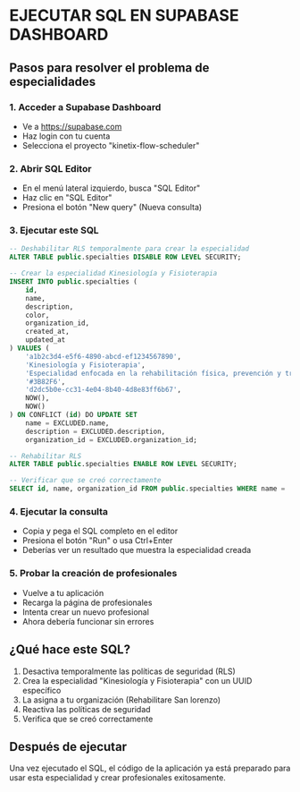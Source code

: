 # EJECUTAR SQL EN SUPABASE DASHBOARD

## Pasos para resolver el problema de especialidades

### 1. Acceder a Supabase Dashboard
- Ve a https://supabase.com
- Haz login con tu cuenta
- Selecciona el proyecto "kinetix-flow-scheduler"

### 2. Abrir SQL Editor
- En el menú lateral izquierdo, busca "SQL Editor"
- Haz clic en "SQL Editor"
- Presiona el botón "New query" (Nueva consulta)

### 3. Ejecutar este SQL

```sql
-- Deshabilitar RLS temporalmente para crear la especialidad
ALTER TABLE public.specialties DISABLE ROW LEVEL SECURITY;

-- Crear la especialidad Kinesiología y Fisioterapia
INSERT INTO public.specialties (
    id, 
    name, 
    description, 
    color, 
    organization_id, 
    created_at, 
    updated_at
) VALUES (
    'a1b2c3d4-e5f6-4890-abcd-ef1234567890',
    'Kinesiología y Fisioterapia',
    'Especialidad enfocada en la rehabilitación física, prevención y tratamiento de lesiones mediante ejercicio terapéutico y técnicas manuales',
    '#3B82F6',
    'd2dc5b0e-cc31-4e04-8b40-4d8e83ff6b67',
    NOW(),
    NOW()
) ON CONFLICT (id) DO UPDATE SET
    name = EXCLUDED.name,
    description = EXCLUDED.description,
    organization_id = EXCLUDED.organization_id;

-- Rehabilitar RLS
ALTER TABLE public.specialties ENABLE ROW LEVEL SECURITY;

-- Verificar que se creó correctamente
SELECT id, name, organization_id FROM public.specialties WHERE name = 'Kinesiología y Fisioterapia';
```

### 4. Ejecutar la consulta
- Copia y pega el SQL completo en el editor
- Presiona el botón "Run" o usa Ctrl+Enter
- Deberías ver un resultado que muestra la especialidad creada

### 5. Probar la creación de profesionales
- Vuelve a tu aplicación
- Recarga la página de profesionales
- Intenta crear un nuevo profesional
- Ahora debería funcionar sin errores

## ¿Qué hace este SQL?
1. Desactiva temporalmente las políticas de seguridad (RLS)
2. Crea la especialidad "Kinesiología y Fisioterapia" con un UUID específico
3. La asigna a tu organización (Rehabilitare San lorenzo)
4. Reactiva las políticas de seguridad
5. Verifica que se creó correctamente

## Después de ejecutar
Una vez ejecutado el SQL, el código de la aplicación ya está preparado para usar esta especialidad y crear profesionales exitosamente.
